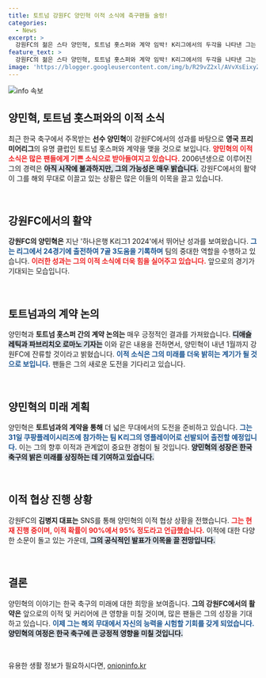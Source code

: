 ```yaml
---
title: 토트넘 강원FC 양민혁 이적 소식에 축구팬들 술렁!
categories:
  - News
excerpt: >
  강원FC의 젊은 스타 양민혁, 토트넘 홋스퍼와 계약 임박! K리그에서의 두각을 나타낸 그는 내년 1월 EPL 무대를 향해 출발합니다. 과연 그의 미래는?
feature_text: >
  강원FC의 젊은 스타 양민혁, 토트넘 홋스퍼와 계약 임박! K리그에서의 두각을 나타낸 그는 내년 1월 EPL 무대를 향해 출발합니다. 과연 그의 미래는?
image: 'https://blogger.googleusercontent.com/img/b/R29vZ2xl/AVvXsEixyZcFfHzMRdzZMjFBmAUKJYCLCGyLL1o632UiGVXcaFdKo_bkvkuCioo0uUKlGfBVcT3P84aROyZIXSBEx3Aw5nCQ3pTgDom1WDC4m8eifvWiAmWEEVb4x6G_l8C0QH225ldMjyaFvpxGEBGNO37VmDTDMHGhJPq73UglMfDca1-0aw/s1600/blogspot.png'
---
```


<p><img src="https://blogger.googleusercontent.com/img/b/R29vZ2xl/AVvXsEixyZcFfHzMRdzZMjFBmAUKJYCLCGyLL1o632UiGVXcaFdKo_bkvkuCioo0uUKlGfBVcT3P84aROyZIXSBEx3Aw5nCQ3pTgDom1WDC4m8eifvWiAmWEEVb4x6G_l8C0QH225ldMjyaFvpxGEBGNO37VmDTDMHGhJPq73UglMfDca1-0aw/s1600/blogspot.png" alt="info 속보" /></p>

<h2 data-ke-size="size26">양민혁, 토트넘 홋스퍼와의 이적 소식</h2>

<p data-ke-size="size16">최근 한국 축구에서 주목받는 <b>선수 양민혁</b>이 강원FC에서의 성과를 바탕으로 <b>영국 프리미어리그</b>의 유명 클럽인 토트넘 홋스퍼와 계약을 맺을 것으로 보입니다. <b><span style="color: #ee2323;">양민혁의 이적 소식은 많은 팬들에게 기쁜 소식으로 받아들여지고 있습니다.</span></b> 2006년생으로 이루어진 그의 경력은 <b><span style="background-color: #21538527;">아직 시작에 불과하지만, 그의 가능성은 매우 밝습니다.</span></b> 강원FC에서의 활약이 그를 해외 무대로 이끌고 있는 상황은 많은 이들의 이목을 끌고 있습니다.</p>

<p data-ke-size="size16">&nbsp;</p>

<h2 data-ke-size="size26">강원FC에서의 활약</h2>

<p data-ke-size="size16"><b>강원FC의 양민혁은</b> 지난 '하나은행 K리그1 2024'에서 뛰어난 성과를 보여왔습니다. <b><span style="color: #1a5490;">그는 리그에서 24경기에 출전하여 7골 3도움을 기록하며</span></b> 팀의 중대한 역할을 수행하고 있습니다. <b><span style="color: #ee2323;">이러한 성과는 그의 이적 소식에 더욱 힘을 실어주고 있습니다.</span></b> 앞으로의 경기가 기대되는 모습입니다.</p>

<p data-ke-size="size16">&nbsp;</p>

<h2 data-ke-size="size26">토트넘과의 계약 논의</h2>

<p data-ke-size="size16">양민혁과 <b>토트넘 홋스퍼 간의 계약 논의는</b> 매우 긍정적인 결과를 가져왔습니다. <b><span style="background-color: #21538527;">디애슬레틱과 파브리치오 로마노 기자는</span></b> 이와 같은 내용을 전하면서, 양민혁이 내년 1월까지 강원FC에 잔류할 것이라고 밝혔습니다. <b><span style="color: #1a5490;">이적 소식은 그의 미래를 더욱 밝히는 계기가 될 것으로 보입니다.</span></b> 팬들은 그의 새로운 도전을 기다리고 있습니다.</p>

<p data-ke-size="size16">&nbsp;</p>

<h2 data-ke-size="size26">양민혁의 미래 계획</h2>

<p data-ke-size="size16">양민혁은 <b>토트넘과의 계약을 통해</b> 더 넓은 무대에서의 도전을 준비하고 있습니다. <b><span style="color: #1a5490;">그는 31일 쿠팡플레이시리즈에 참가하는 팀 K리그의 영플레이어로 선발되어 출전할 예정입니다.</span></b> 이는 그의 향후 이적과 관계없이 중요한 경험이 될 것입니다. <b><span style="background-color: #21538527;">양민혁의 성장은 한국 축구의 밝은 미래를 상징하는 데 기여하고 있습니다.</span></b></p>

<p data-ke-size="size16">&nbsp;</p>

<h2 data-ke-size="size26">이적 협상 진행 상황</h2>

<p data-ke-size="size16">강원FC의 <b>김병지 대표는</b> SNS를 통해 양민혁의 이적 협상 상황을 전했습니다. <b><span style="color: #ee2323;">그는 현재 진행 중이며, 이적 확률이 90%에서 95% 정도라고 언급했습니다.</span></b> 이적에 대한 다양한 소문이 돌고 있는 가운데, <b><span style="background-color: #21538527;">그의 공식적인 발표가 이목을 끌 전망입니다.</span></b></p>

<p data-ke-size="size16">&nbsp;</p>

<h2 data-ke-size="size26">결론</h2>

<p data-ke-size="size16">양민혁의 이야기는 한국 축구의 미래에 대한 희망을 보여줍니다. <b>그의 강원FC에서의 활약은</b> 앞으로의 이적 및 커리어에 큰 영향을 미칠 것이며, 많은 팬들은 그의 성장을 기대하고 있습니다. <b><span style="color: #1a5490;">이제 그는 해외 무대에서 자신의 능력을 시험할 기회를 갖게 되었습니다.</span></b> <b><span style="background-color: #21538527;">양민혁의 여정은 한국 축구에 큰 긍정적 영향을 미칠 것입니다.</span></b></p>

<p data-ke-size="size16">&nbsp;</p>
유용한 생활 정보가 필요하시다면, <a href="https://onioninfo.kr" rel="dofollow">onioninfo.kr</a>


